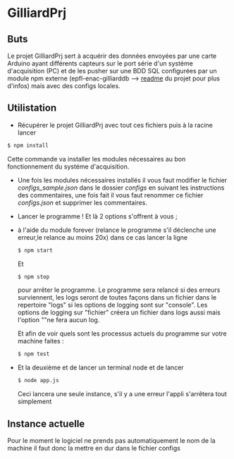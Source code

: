 # GilliardPrj

## Buts
Le projet GilliardPrj sert à acquérir des données envoyées par une carte Arduino ayant différents 
capteurs sur le port série d'un systéme d'acquisition (PC) et de les pusher sur une BDD SQL configurées 
par un module npm externe (epfl-enac-gilliarddb --> [readme](https://github.com/epfl-enacit2/epfl-enac-GilliardDB "Lien vers le github epfl-enac-GilliardDB") du projet pour plus d'infos) mais avec des configs locales.

## Utilistation
* Récupérer le projet GilliardPrj avec tout ces fichiers puis à la racine lancer 
```bash
$ npm install
```
Cette commande va installer les modules nécessaires au bon fonctionnement du systéme d'acquisition.

* Une fois les modules nécessaires installés il vous faut modifier le fichier *configs_sample.json* dans le dossier *configs* en suivant les instructions des commentaires, une fois fait il vous faut renommer ce fichier *configs.json* et supprimer les commentaires.

* Lancer le programme ! Et là 2 options s'offrent à vous ;

 *  à l'aide du module forever (relance le programme  s'il déclenche une erreur,le relance au moins 20x) dans ce cas lancer la ligne 
    ```bash
    $ npm start
    ```
    Et 
    ```bash
    $ npm stop
    ```
    pour arrêter le programme. Le programme sera relancé si des erreurs surviennent, les logs seront de toutes façons dans un fichier dans le repertoire "logs" si les options de logging sont sur "console". Les options de logging sur "fichier" créera un fichier dans logs aussi mais l'option ""ne fera aucun log.

    Et afin de voir quels sont les processus actuels du programme sur votre machine faites :
    ```bash
    $ npm test
    ```
 *  Et la deuxième et de lancer un terminal node et de lancer
    ```bash
    $ node app.js
    ```
    Ceci lancera une seule instance, s'il y a une erreur l'appli s'arrêtera tout simplement

## Instance actuelle

Pour le moment le logiciel ne prends pas automatiquement le nom de la machine il faut donc la mettre en dur dans le fichier configs